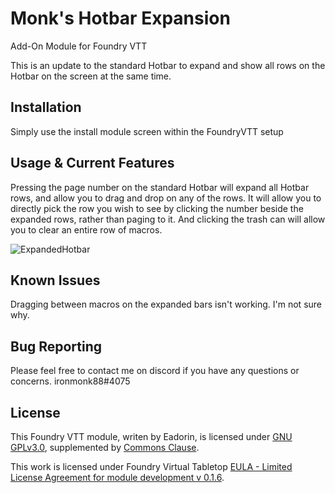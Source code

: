 # Monk's Hotbar Expansion
Add-On Module for Foundry VTT

This is an update to the standard Hotbar to expand and show all rows on the Hotbar on the screen at the same time.

## Installation
Simply use the install module screen within the FoundryVTT setup

## Usage & Current Features
Pressing the page number on the standard Hotbar will expand all Hotbar rows, and allow you to drag and drop on any of the rows.
It will allow you to directly pick the row you wish to see by clicking the number beside the expanded rows, rather than paging to it.
And clicking the trash can will allow you to clear an entire row of macros.

![ExpandedHotbar](https://github.com/ironmonk88/hotbar-expansion/blob/master/screenshots/ExpandedHotbar.png?raw=true)

## Known Issues
Dragging between macros on the expanded bars isn't working.  I'm not sure why.

## Bug Reporting
Please feel free to contact me on discord if you have any questions or concerns. ironmonk88#4075

## License
This Foundry VTT module, writen by Eadorin, is licensed under [GNU GPLv3.0](https://www.gnu.org/licenses/gpl-3.0.en.html), supplemented by [Commons Clause](https://commonsclause.com/).

This work is licensed under Foundry Virtual Tabletop [EULA - Limited License Agreement for module development v 0.1.6](http://foundryvtt.com/pages/license.html).